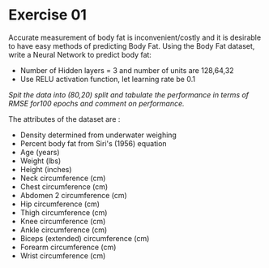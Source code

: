 # Exercise 01
Accurate measurement of body fat is inconvenient/costly and it is desirable to have easy methods of predicting Body Fat. Using the Body Fat dataset, write a Neural Network to predict body fat:
- Number of Hidden layers = 3 and number of units are 128,64,32
- Use RELU activation function, let learning rate be 0.1

*Spit the data into (80,20) split and tabulate the performance in terms of RMSE for100 epochs and comment on performance.*

The attributes of the dataset are :
- Density determined from underwater weighing
- Percent body fat from Siri's (1956) equation
- Age (years)
- Weight (lbs)
- Height (inches)
- Neck circumference (cm)
- Chest circumference (cm)
- Abdomen 2 circumference (cm)
- Hip circumference (cm)
- Thigh circumference (cm)
- Knee circumference (cm)
- Ankle circumference (cm)
- Biceps (extended) circumference (cm)
- Forearm circumference (cm)
- Wrist circumference (cm)
